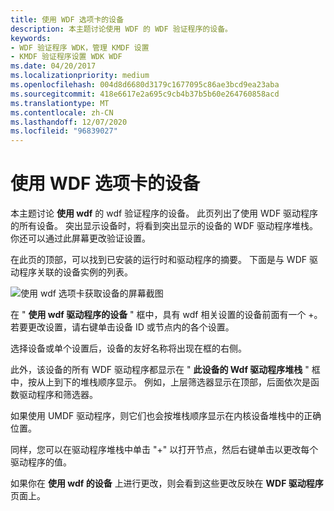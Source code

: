 ```yaml
---
title: 使用 WDF 选项卡的设备
description: 本主题讨论使用 WDF 的 WDF 验证程序的设备。
keywords:
- WDF 验证程序 WDK，管理 KMDF 设置
- KMDF 验证程序设置 WDK WDF
ms.date: 04/20/2017
ms.localizationpriority: medium
ms.openlocfilehash: 004d8d6680d3179c1677095c86ae3bcd9ea23aba
ms.sourcegitcommit: 418e6617e2a695c9cb4b37b5b60e264760858acd
ms.translationtype: MT
ms.contentlocale: zh-CN
ms.lasthandoff: 12/07/2020
ms.locfileid: "96839027"
---
```

# <a name="devices-using-wdf-tab"></a>使用 WDF 选项卡的设备


本主题讨论 **使用 wdf** 的 wdf 验证程序的设备。 此页列出了使用 WDF 驱动程序的所有设备。 突出显示设备时，将看到突出显示的设备的 WDF 驱动程序堆栈。 你还可以通过此屏幕更改验证设置。

在此页的顶部，可以找到已安装的运行时和驱动程序的摘要。 下面是与 WDF 驱动程序关联的设备实例的列表。

![使用 wdf 选项卡获取设备的屏幕截图](images/wdfverifier-tab2.png)

在 " **使用 wdf 驱动程序的设备** " 框中，具有 wdf 相关设置的设备前面有一个 +。 若要更改设置，请右键单击设备 ID 或节点内的各个设置。

选择设备或单个设置后，设备的友好名称将出现在框的右侧。

此外，该设备的所有 WDF 驱动程序都显示在 " **此设备的 Wdf 驱动程序堆栈** " 框中，按从上到下的堆栈顺序显示。 例如，上层筛选器显示在顶部，后面依次是函数驱动程序和筛选器。

如果使用 UMDF 驱动程序，则它们也会按堆栈顺序显示在内核设备堆栈中的正确位置。

同样，您可以在驱动程序堆栈中单击 "+" 以打开节点，然后右键单击以更改每个驱动程序的值。

如果你在 **使用 wdf 的设备** 上进行更改，则会看到这些更改反映在 **WDF 驱动程序** 页面上。

 

 





